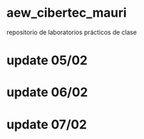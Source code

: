 # aew_cibertec_mauri
repositorio de laboratorios prácticos de clase
# update 05/02
# update 06/02
# update 07/02